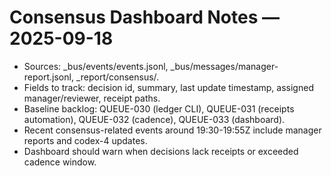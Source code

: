 # Consensus Dashboard Notes — 2025-09-18

- Sources: _bus/events/events.jsonl, _bus/messages/manager-report.jsonl, _report/consensus/.
- Fields to track: decision id, summary, last update timestamp, assigned manager/reviewer, receipt paths.
- Baseline backlog: QUEUE-030 (ledger CLI), QUEUE-031 (receipts automation), QUEUE-032 (cadence), QUEUE-033 (dashboard).
- Recent consensus-related events around 19:30-19:55Z include manager reports and codex-4 updates.
- Dashboard should warn when decisions lack receipts or exceeded cadence window.
